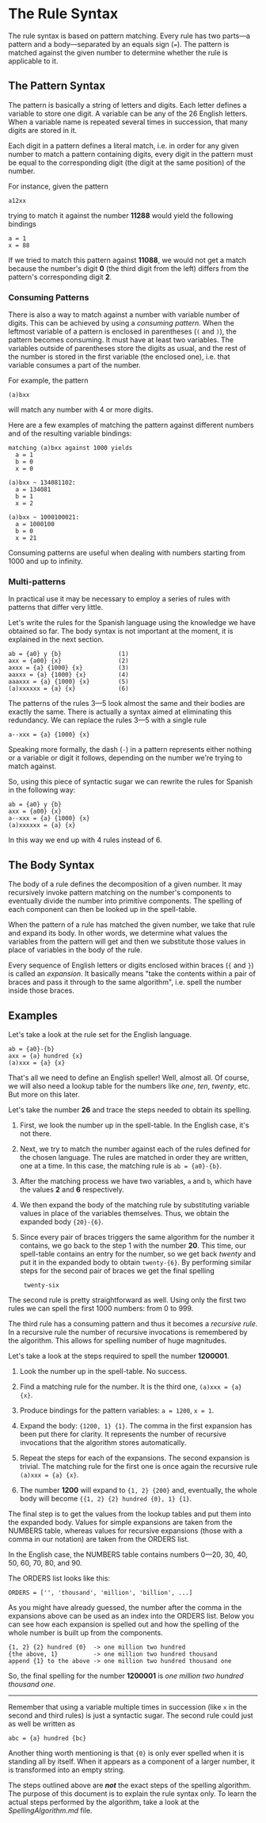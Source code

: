 The Rule Syntax
===============

The rule syntax is based on pattern matching. Every rule has two parts—a
pattern and a body—separated by an equals sign (`=`). The pattern is matched
against the given number to determine whether the rule is applicable to it.


## The Pattern Syntax ##

The pattern is basically a string of letters and digits. Each letter defines a
variable to store one digit. A variable can be any of the 26 English letters.
When a variable name is repeated several times in succession, that many digits
are stored in it.

Each digit in a pattern defines a literal match, i.e. in order for any given
number to match a pattern containing digits, every digit in the pattern must be
equal to the corresponding digit (the digit at the same position) of the
number.

For instance, given the pattern

    a12xx

trying to match it against the number **11288** would yield the following
bindings

    a = 1
    x = 88

If we tried to match this pattern against **11088**, we would not get a match
because the number's digit **0** (the third digit from the left) differs from
the pattern's corresponding digit **2**.

### Consuming Patterns ###

There is also a way to match against a number with variable number of digits.
This can be achieved by using a _consuming pattern_. When the leftmost variable
of a pattern is enclosed in parentheses (`(` and `)`), the pattern becomes
consuming. It must have at least two variables. The variables outside of
parentheses store the digits as usual, and the rest of the number is stored in
the first variable (the enclosed one), i.e. that variable consumes a part of
the number.

For example, the pattern

    (a)bxx

will match any number with 4 or more digits.

Here are a few examples of matching the pattern against different numbers and
of the resulting variable bindings:

    matching (a)bxx against 1000 yields
      a = 1
      b = 0
      x = 0

    (a)bxx ~ 134081102:
      a = 134081
      b = 1
      x = 2

    (a)bxx ~ 1000100021:
      a = 1000100
      b = 0
      x = 21

Consuming patterns are useful when dealing with numbers starting from 1000 and
up to infinity.

### Multi-patterns ###

In practical use it may be necessary to employ a series of rules with patterns
that differ very little.

Let's write the rules for the Spanish language using the knowledge we have
obtained so far. The body syntax is not important at the moment, it is
explained in the next section.

    ab = {a0} y {b}                (1)
    axx = {a00} {x}                (2)
    axxx = {a} {1000} {x}          (3)
    aaxxx = {a} {1000} {x}         (4)
    aaaxxx = {a} {1000} {x}        (5)
    (a)xxxxxx = {a} {x}            (6)

The patterns of the rules 3—5 look almost the same and their bodies are exactly
the same. There is actually a syntax aimed at eliminating this redundancy. We
can replace the rules 3—5 with a single rule

    a--xxx = {a} {1000} {x}

Speaking more formally, the dash (`-`) in a pattern represents either nothing
or a variable or digit it follows, depending on the number we're trying to
match against.

So, using this piece of syntactic sugar we can rewrite the rules for Spanish in
the following way:

    ab = {a0} y {b}
    axx = {a00} {x}
    a--xxx = {a} {1000} {x}
    (a)xxxxxx = {a} {x}

In this way we end up with 4 rules instead of 6.


## The Body Syntax ##

The body of a rule defines the decomposition of a given number. It may
recursively invoke pattern matching on the number's components to eventually
divide the number into primitive components. The spelling of each component can
then be looked up in the spell-table.

When the pattern of a rule has matched the given number, we take that rule and
expand its body. In other words, we determine what values the variables from
the pattern will get and then we substitute those values in place of variables
in the body of the rule.

Every sequence of English letters or digits enclosed within braces (`{` and
`}`) is called an _expansion_. It basically means "take the contents within a
pair of braces and pass it through to the same algorithm", i.e. spell the
number inside those braces.


## Examples ##

Let's take a look at the rule set for the English language.

    ab = {a0}-{b}
    axx = {a} hundred {x}
    (a)xxx = {a} {x}

That's all we need to define an English speller! Well, almost all. Of course,
we will also need a lookup table for the numbers like _one_, _ten_, _twenty_,
etc. But more on this later.

Let's take the number **26** and trace the steps needed to obtain its spelling.

1. First, we look the number up in the spell-table. In the English case, it's
   not there.

2. Next, we try to match the number against each of the rules defined for the
   chosen language. The rules are matched in order they are written, one at a
   time. In this case, the matching rule is `ab = {a0}-{b}`.

3. After the matching process we have two variables, `a` and `b`, which have
   the values **2** and **6** respectively.

4. We then expand the body of the matching rule by substituting variable values
   in place of the variables themselves. Thus, we obtain the expanded body
   `{20}-{6}`.

5. Since every pair of braces triggers the same algorithm for the number it
   contains, we go back to the step 1 with the number **20**. This time, our
   spell-table contains an entry for the number, so we get back _twenty_ and
   put it in the expanded body to obtain `twenty-{6}`. By performing similar
   steps for the second pair of braces we get the final spelling

        twenty-six

The second rule is pretty straightforward as well. Using only the first two
rules we can spell the first 1000 numbers: from 0 to 999.

The third rule has a consuming pattern and thus it becomes a _recursive rule_.
In a recursive rule the number of recursive invocations is remembered by the
algorithm. This allows for spelling number of huge magnitudes.

Let's take a look at the steps required to spell the number **1200001**.

1. Look the number up in the spell-table. No success.

2. Find a matching rule for the number. It is the third one, `(a)xxx = {a}
   {x}`.

3. Produce bindings for the pattern variables: `a = 1200`, `x = 1`.

4. Expand the body: `{1200, 1} {1}`. The comma in the first expansion has been
   put there for clarity. It represents the number of recursive invocations
   that the algorithm stores automatically.

5. Repeat the steps for each of the expansions. The second expansion is
   trivial. The matching rule for the first one is once again the recursive
   rule `(a)xxx = {a} {x}`.

6. The number **1200** will expand to `{1, 2} {200}` and, eventually, the whole
   body will become `{{1, 2} {2} hundred {0}, 1} {1}`.

The final step is to get the values from the lookup tables and put them into
the expanded body. Values for simple expansions are taken from the NUMBERS
table, whereas values for recursive expansions (those with a comma in our
notation) are taken from the ORDERS list.

In the English case, the NUMBERS table contains numbers 0—20, 30, 40, 50, 60,
70, 80, and 90.

The ORDERS list looks like this:

    ORDERS = ['', 'thousand', 'million', 'billion', ...]

As you might have already guessed, the number after the comma in the expansions
above can be used as an index into the ORDERS list. Below you can see how each
expansion is spelled out and how the spelling of the whole number is built up
from the components.

    {1, 2} {2} hundred {0}  -> one million two hundred
    {the above, 1}          -> one million two hundred thousand
    append {1} to the above -> one million two hundred thousand one

So, the final spelling for the number **1200001** is _one million two hundred
thousand one_.

---

Remember that using a variable multiple times in succession (like `x` in the
second and third rules) is just a syntactic sugar. The second rule could just
as well be written as

    abc = {a} hundred {bc}

Another thing worth mentioning is that `{0}` is only ever spelled when it is
standing all by itself. When it appears as a component of a larger number, it
is transformed into an empty string.

The steps outlined above are ***not*** the exact steps of the spelling
algorithm. The purpose of this document is to explain the rule syntax only. To
learn the actual steps performed by the algorithm, take a look at the
_SpellingAlgorithm.md_ file.
